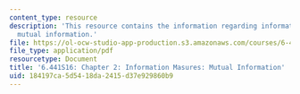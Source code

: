 ```yaml
---
content_type: resource
description: 'This resource contains the information regarding information measures:
  mutual information.'
file: https://ol-ocw-studio-app-production.s3.amazonaws.com/courses/6-441-information-theory-spring-2016/184197ca5d5418da2415d37e929860b9_MIT6_441S16_chapter_2.pdf
file_type: application/pdf
resourcetype: Document
title: '6.441S16: Chapter 2: Information Masures: Mutual Information'
uid: 184197ca-5d54-18da-2415-d37e929860b9
---
```

